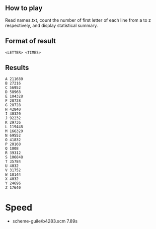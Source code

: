 ## How to play
Read names.txt, count the number of first letter of each line from a to z respectively, and display statistical summary.

## Format of result
`<LETTER> <TIMES>`

## Results

```
A 211680
B 27216
C 56952
D 58968
E 104328
F 28728
G 28728
H 42840
I 40320
J 92232
K 29736
L 119448
M 166320
N 69552
O 41832
P 20160
Q 1008
R 39312
S 106848
T 35784
U 4032
V 31752
W 18144
X 4032
Y 24696
Z 17640
```

# Speed
* scheme-guile/b4283.scm 7.89s
